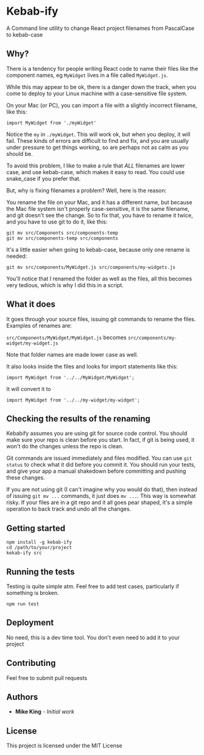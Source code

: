 # Kebab-ify

A Command line utility to change React project filenames from PascalCase to kebab-case

## Why?

There is a tendency for people writing React code to name their files like the component names, eg `MyWidget` lives in a file called `MyWidget.js`.

While this may appear to be ok, there is a danger down the track, when you come to deploy to your Linux machine with a case-sensitive file system.

On your Mac (or PC), you can import a file with a slightly incorrect filename, like this:

```
import MyWidget from './myWidget'
```

Notice the `my` in `./myWidget`. This will work ok, but when you deploy, it will fail. These kinds of errors are difficult to find and fix, and you are usually under pressure to get things working, so are perhaps not as calm as you should be.

To avoid this problem, I like to make a rule that _ALL_ filenames are lower case, and use kebab-case, which makes it easy to read. You could use snake_case if you prefer that.

But, why is fixing filenames a problem? Well, here is the reason:

You rename the file on your Mac, and it has a different name, but because the Mac file system isn't properly case-sensitive, it is the same filename, and git doesn't see the change. So to fix that, you have to rename it twice, and you have to use git to do it, like this:

```
git mv src/Components src/components-temp
git mv src/components-temp src/components
```

It's a little easier when going to kebab-case, because only one rename is needed:

```
git mv src/components/MyWidget.js src/components/my-widgets.js
```

You'll notice that I renamed the folder as well as the files, all this becomes very tedious, which is why I did this in a script.

## What it does

It goes through your source files, issuing git commands to rename the files. Examples of renames are:

`src/Components/MyWidget/MyWidget.js` becomes `src/components/my-widget/my-widget.js`

Note that folder names are made lower case as well.

It also looks inside the files and looks for import statements like this:

`import MyWidget from '../../MyWidget/MyWidget';`

It will convert it to

`import MyWidget from '../../my-widget/my-widget';`

## Checking the results of the renaming

Kebabify assumes you are using git for source code control. You should make sure your repo is clean before you start. In fact, if git is being used, it won't do the changes unless the repo is clean.

Git commands are issued immediately and files modified. You can use `git status` to check what it did before you commit it. You should run your tests, and give your app a manual shakedown before committing and pushing these changes.

If you are not using git (I can't imagine why you would do that), then instead of issuing `git mv ...` commands, it just does `mv ...`. This way is somewhat risky. If your files are in a git repo and it all goes pear shaped, it's a simple operation to back track and undo all the changes.

## Getting started

```
npm install -g kebab-ify
cd /path/to/your/project
kekab-ify src
```

## Running the tests

Testing is quite simple atm. Feel free to add test cases, particularly if something is broken.

```
npm run test
```

## Deployment

No need, this is a dev time tool. You don't even need to add it to your project

## Contributing

Feel free to submit pull requests

## Authors

- **Mike King** - _Initial work_

## License

This project is licensed under the MIT License
